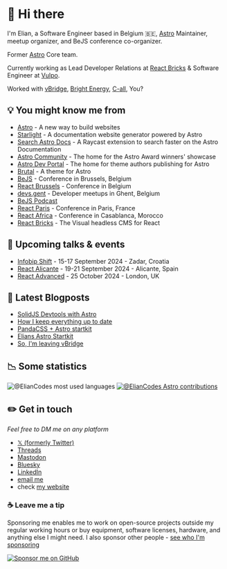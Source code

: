 # 👋 Hi there

I'm Elian, a Software Engineer based in Belgium 🇧🇪, [Astro](https://astro.build) Maintainer, meetup organizer, and BeJS conference co-organizer.

Former [Astro](https://astro.build) Core team.

Currently working as Lead Developer Relations at [React Bricks](https://reactbricks.com) & Software Engineer at [Vulpo](https://vulpo.be).

Worked with [vBridge](https://www.vbridge.eu), [Bright Energy](https://bright-energy.eu), [C-all](https://www.c-all.io), You?

## 💡 You might know me from

- [Astro](https://astro.build) - A new way to build websites
- [Starlight](https://starlight.astro.build) - A documentation website generator powered by Astro
- [Search Astro Docs](https://www.raycast.com/ElianCodes/search-astro-docs) - A Raycast extension to search faster on the Astro Documentation
- [Astro Community](https://community.astro.build) - The home for the Astro Award winners' showcase
- [Astro Dev Portal](https://portal.astro.build) - The home for theme authors publishing for Astro
- [Brutal](https://brutal.elian.codes) - A theme for Astro
- [BeJS](https://bejs.io) - Conference in Brussels, Belgium
- [React Brussels](https://react.brussels) - Conference in Belgium
- [devs.gent](https://www.devs.gent) - Developer meetups in Ghent, Belgium
- [BeJS Podcast](https://youtube.com/playlist?list=PL53Z0yyYnpWjYhOQsrYk20paiQ8uRhXJz&si=SDUxhI3wbGtzOdbe)
- [React Paris](https://react.paris) - Conference in Paris, France
- [React Africa](https://react-africa.com) - Conference in Casablanca, Morocco
- [React Bricks](https://reactbricks.com) - The Visual headless CMS for React

## 🎤 Upcoming talks & events

- [Infobip Shift](https://shift.infobip.com/) - 15-17 September 2024 - Zadar, Croatia
- [React Alicante](https://reactalicante.es/) - 19-21 September 2024 - Alicante, Spain
- [React Advanced](https://reactadvanced.com/) - 25 October 2024 - London, UK

## 📝 Latest Blogposts

<!-- BLOG-POST-LIST:START -->
- [SolidJS Devtools with Astro](https://www.elian.codes/blog/24-04-30-astro-solidjs-devtools/)
- [How I keep everything up to date](https://www.elian.codes/blog/24-03-15-how-i-keep-up-to-date/)
- [PandaCSS + Astro startkit](https://www.elian.codes/blog/24-03-09-pandacss-startkit/)
- [Elians Astro Startkit](https://www.elian.codes/blog/24-02-08-elians-astro-startkit/)
- [So, I&#39;m leaving vBridge](https://www.elian.codes/blog/23-08-07-leaving-vbridge/)
<!-- BLOG-POST-LIST:END -->

## 📉 Some statistics

![@ElianCodes most used languages](https://github-readme-stats.vercel.app/api/top-langs/?username=eliancodes&theme=light&hide=css,HTML,Jupyter%20Notebook&layout=compact&langs_count=20)
[![@ElianCodes Astro contributions](https://astro.badg.es/v2/contributor/ElianCodes.svg)](https://astro.badg.es/contributor/ElianCodes/)

## ✏️ Get in touch

*Feel free to DM me on any platform*

- [𝕏 (formerly Twitter)](https://www.elian.codes/x)
- [Threads](https://www.elian.codes/threads)
- [Mastodon](https://www.elian.codes/mastodon)
- [Bluesky](https://www.elian.codes/bluesky)
- [LinkedIn](https://www.elian.codes/linkedin)
- [email me](https://www.elian.codes/mail)
- check [my website](https://www.elian.codes)

### ☕️ Leave me a tip

Sponsoring me enables me to work on open-source projects outside my regular working hours or buy equipment, software licenses, hardware, and anything else I might need. I also sponsor other people - [see who I'm sponsoring](https://github.com/ElianCodes?tab=sponsoring)

[![Sponsor me on GitHub](https://img.shields.io/static/v1?label=Sponsor&message=%E2%9D%A4&logo=GitHub&color=%23fe8e86)](https://github.com/sponsors/eliancodes)

